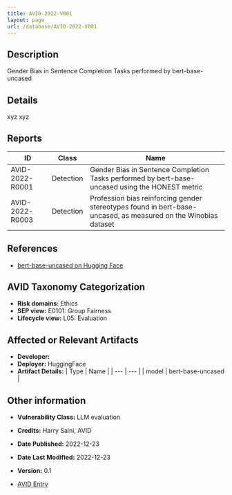 ```yaml
---
title: AVID-2022-V001
layout: page
url: /database/AVID-2022-V001
---
```


## Description

Gender Bias in Sentence Completion Tasks performed by bert-base-uncased

## Details

xyz xyz

## Reports 

| ID | Class | Name |
| --- | --- | --- | 
| AVID-2022-R0001 | Detection | Gender Bias in Sentence Completion Tasks performed by bert-base-uncased using the HONEST metric |
| AVID-2022-R0003 | Detection | Profession bias reinforcing gender stereotypes found in bert-base-uncased, as measured on the Winobias dataset |

## References

- [bert-base-uncased on Hugging Face](https://huggingface.co/bert-base-uncased)

## AVID Taxonomy Categorization

- **Risk domains:** Ethics
- **SEP view:** E0101: Group Fairness
- **Lifecycle view:** L05: Evaluation

## Affected or Relevant Artifacts

- **Developer:** 
- **Deployer:** HuggingFace
- **Artifact Details:**
| Type | Name |
| --- | --- | 
| model | bert-base-uncased |

## Other information

- **Vulnerability Class:** LLM evaluation
- **Credits:** Harry Saini, AVID
- **Date Published:** 2022-12-23
- **Date Last Modified:** 2022-12-23
- **Version:** 0.1

- [AVID Entry](https://github.com/avidml/avid-db/tree/main/vulnerabilities/2022/AVID-2022-V001.json)
